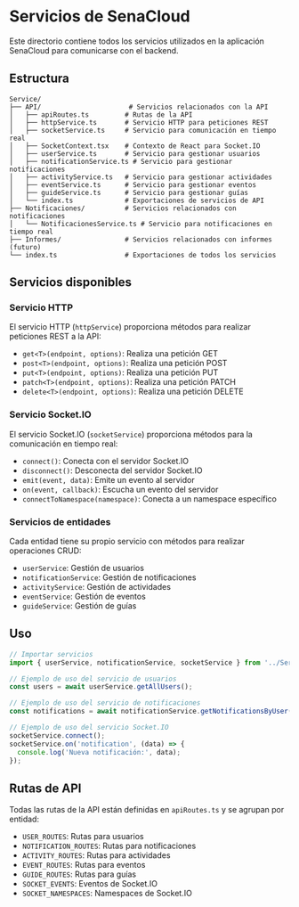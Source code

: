 # Servicios de SenaCloud

Este directorio contiene todos los servicios utilizados en la aplicación SenaCloud para comunicarse con el backend.

## Estructura

```
Service/
├── API/                      # Servicios relacionados con la API
│   ├── apiRoutes.ts         # Rutas de la API
│   ├── httpService.ts       # Servicio HTTP para peticiones REST
│   ├── socketService.ts     # Servicio para comunicación en tiempo real
│   ├── SocketContext.tsx    # Contexto de React para Socket.IO
│   ├── userService.ts       # Servicio para gestionar usuarios
│   ├── notificationService.ts # Servicio para gestionar notificaciones
│   ├── activityService.ts   # Servicio para gestionar actividades
│   ├── eventService.ts      # Servicio para gestionar eventos
│   ├── guideService.ts      # Servicio para gestionar guías
│   └── index.ts             # Exportaciones de servicios de API
├── Notificaciones/          # Servicios relacionados con notificaciones
│   └── NotificacionesService.ts # Servicio para notificaciones en tiempo real
├── Informes/                # Servicios relacionados con informes (futuro)
└── index.ts                 # Exportaciones de todos los servicios
```

## Servicios disponibles

### Servicio HTTP

El servicio HTTP (`httpService`) proporciona métodos para realizar peticiones REST a la API:

- `get<T>(endpoint, options)`: Realiza una petición GET
- `post<T>(endpoint, options)`: Realiza una petición POST
- `put<T>(endpoint, options)`: Realiza una petición PUT
- `patch<T>(endpoint, options)`: Realiza una petición PATCH
- `delete<T>(endpoint, options)`: Realiza una petición DELETE

### Servicio Socket.IO

El servicio Socket.IO (`socketService`) proporciona métodos para la comunicación en tiempo real:

- `connect()`: Conecta con el servidor Socket.IO
- `disconnect()`: Desconecta del servidor Socket.IO
- `emit(event, data)`: Emite un evento al servidor
- `on(event, callback)`: Escucha un evento del servidor
- `connectToNamespace(namespace)`: Conecta a un namespace específico

### Servicios de entidades

Cada entidad tiene su propio servicio con métodos para realizar operaciones CRUD:

- `userService`: Gestión de usuarios
- `notificationService`: Gestión de notificaciones
- `activityService`: Gestión de actividades
- `eventService`: Gestión de eventos
- `guideService`: Gestión de guías

## Uso

```typescript
// Importar servicios
import { userService, notificationService, socketService } from '../Service';

// Ejemplo de uso del servicio de usuarios
const users = await userService.getAllUsers();

// Ejemplo de uso del servicio de notificaciones
const notifications = await notificationService.getNotificationsByUser('user-id');

// Ejemplo de uso del servicio Socket.IO
socketService.connect();
socketService.on('notification', (data) => {
  console.log('Nueva notificación:', data);
});
```

## Rutas de API

Todas las rutas de la API están definidas en `apiRoutes.ts` y se agrupan por entidad:

- `USER_ROUTES`: Rutas para usuarios
- `NOTIFICATION_ROUTES`: Rutas para notificaciones
- `ACTIVITY_ROUTES`: Rutas para actividades
- `EVENT_ROUTES`: Rutas para eventos
- `GUIDE_ROUTES`: Rutas para guías
- `SOCKET_EVENTS`: Eventos de Socket.IO
- `SOCKET_NAMESPACES`: Namespaces de Socket.IO